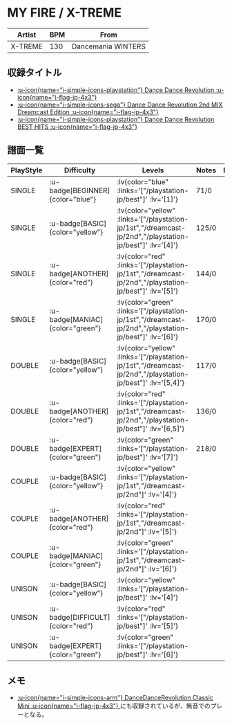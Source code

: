 # MY FIRE / X-TREME

|Artist|BPM|From|
|------|---|----|
|X-TREME|130|Dancemania WINTERS|

## 収録タイトル

- [ :u-icon{name="i-simple-icons-playstation"} Dance Dance Revolution :u-icon{name="i-flag-jp-4x3"} ](/playstation-jp/1st)
- [ :u-icon{name="i-simple-icons-sega"} Dance Dance Revolution 2nd MIX Dreamcast Edition :u-icon{name="i-flag-jp-4x3"} ](/dreamcast-jp/2nd)
- [ :u-icon{name="i-simple-icons-playstation"} Dance Dance Revolution BEST HITS :u-icon{name="i-flag-jp-4x3"} ](/playstation-jp/best)

## 譜面一覧

|PlayStyle|Difficulty|Levels|Notes|Movie|
|---------|----------|------|-----|-----|
|SINGLE| :u-badge[BEGINNER]{color="blue"} | :lv{color="blue" :links='["/playstation-jp/best"]' :lv='[1]'} |71/0||
|SINGLE| :u-badge[BASIC]{color="yellow"} | :lv{color="yellow" :links='["/playstation-jp/1st","/dreamcast-jp/2nd","/playstation-jp/best"]' :lv='[4]'} |125/0||
|SINGLE| :u-badge[ANOTHER]{color="red"} | :lv{color="red" :links='["/playstation-jp/1st","/dreamcast-jp/2nd","/playstation-jp/best"]' :lv='[5]'} |144/0||
|SINGLE| :u-badge[MANIAC]{color="green"} | :lv{color="green" :links='["/playstation-jp/1st","/dreamcast-jp/2nd","/playstation-jp/best"]' :lv='[6]'} |170/0||
|DOUBLE| :u-badge[BASIC]{color="yellow"} | :lv{color="yellow" :links='["/playstation-jp/1st","/dreamcast-jp/2nd","/playstation-jp/best"]' :lv='[5,4]'} |117/0||
|DOUBLE| :u-badge[ANOTHER]{color="red"} | :lv{color="red" :links='["/playstation-jp/1st","/dreamcast-jp/2nd","/playstation-jp/best"]' :lv='[6,5]'} |136/0||
|DOUBLE| :u-badge[EXPERT]{color="green"} | :lv{color="green" :links='["/playstation-jp/best"]' :lv='[7]'} |218/0||
|COUPLE| :u-badge[BASIC]{color="yellow"} | :lv{color="yellow" :links='["/playstation-jp/1st","/dreamcast-jp/2nd"]' :lv='[4]'} |||
|COUPLE| :u-badge[ANOTHER]{color="red"} | :lv{color="red" :links='["/playstation-jp/1st","/dreamcast-jp/2nd"]' :lv='[5]'} |||
|COUPLE| :u-badge[MANIAC]{color="green"} | :lv{color="green" :links='["/playstation-jp/1st","/dreamcast-jp/2nd"]' :lv='[6]'} |||
|UNISON| :u-badge[BASIC]{color="yellow"} | :lv{color="yellow" :links='["/playstation-jp/best"]' :lv='[4]'} |||
|UNISON| :u-badge[DIFFICULT]{color="red"} | :lv{color="red" :links='["/playstation-jp/best"]' :lv='[5]'} |||
|UNISON| :u-badge[EXPERT]{color="green"} | :lv{color="green" :links='["/playstation-jp/best"]' :lv='[6]'} |||

## メモ

- [ :u-icon{name="i-simple-icons-arm"} DanceDanceRevolution Classic Mini :u-icon{name="i-flag-jp-4x3"} ](/other/classic-mini)にも収録されているが、無音でのプレーとなる。
